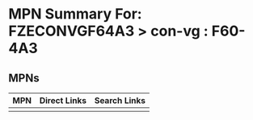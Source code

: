 



# MPN Summary For: FZECONVGF64A3 > con-vg : F60-4A3

## MPNs
  

|MPN|Direct Links|Search Links|
| :--- | :--- | :--- |
||||
